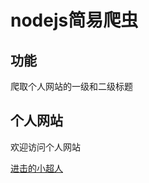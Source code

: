 # nodejs简易爬虫

## 功能

爬取个人网站的一级和二级标题

## 个人网站

欢迎访问个人网站

[进击的小超人](https://winteroo.github.io/ylblog/)
